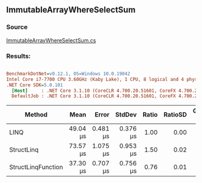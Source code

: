 ﻿## ImmutableArrayWhereSelectSum

### Source
[ImmutableArrayWhereSelectSum.cs](../../src/StructLinq.Benchmark/ImmutableArrayWhereSelectSum.cs)

### Results:
``` ini

BenchmarkDotNet=v0.12.1, OS=Windows 10.0.19042
Intel Core i7-7700 CPU 3.60GHz (Kaby Lake), 1 CPU, 8 logical and 4 physical cores
.NET Core SDK=5.0.101
  [Host]     : .NET Core 3.1.10 (CoreCLR 4.700.20.51601, CoreFX 4.700.20.51901), X64 RyuJIT
  DefaultJob : .NET Core 3.1.10 (CoreCLR 4.700.20.51601, CoreFX 4.700.20.51901), X64 RyuJIT


```
|             Method |     Mean |    Error |   StdDev | Ratio | RatioSD | Gen 0 | Gen 1 | Gen 2 | Allocated |
|------------------- |---------:|---------:|---------:|------:|--------:|------:|------:|------:|----------:|
|               LINQ | 49.04 μs | 0.481 μs | 0.376 μs |  1.00 |    0.00 |     - |     - |     - |     104 B |
|         StructLinq | 73.57 μs | 1.075 μs | 0.953 μs |  1.50 |    0.02 |     - |     - |     - |         - |
| StructLinqFunction | 37.30 μs | 0.707 μs | 0.756 μs |  0.76 |    0.01 |     - |     - |     - |         - |
